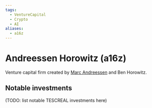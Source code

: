 ```yaml
---
tags:
  - VentureCapital
  - Crypto
  - AI
aliases:
  - a16z
---
```

# Andreessen Horowitz (a16z)

Venture capital firm created by [Marc Andreessen](../People/Marc%20Andreessen.md) and Ben Horowitz.


## Notable investments

(TODO: list notable TESCREAL investments here)